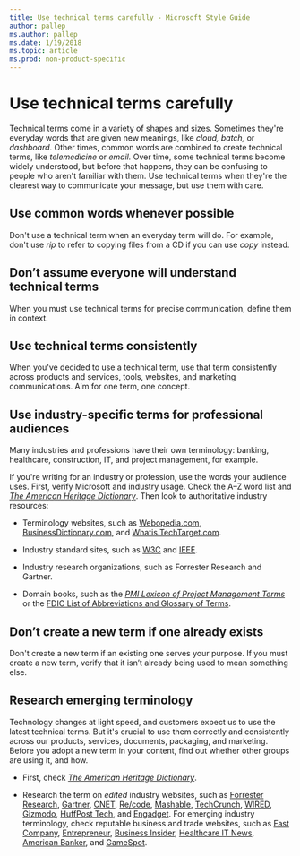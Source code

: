 ```yaml
---
title: Use technical terms carefully - Microsoft Style Guide
author: pallep
ms.author: pallep
ms.date: 1/19/2018
ms.topic: article
ms.prod: non-product-specific
---
```


# Use technical terms carefully

Technical terms come in a variety of shapes and sizes. Sometimes they're everyday words that are given new meanings, like *cloud, batch,* or *dashboard*. Other times, common words are combined to create technical terms, like *telemedicine* or *email.* Over
time, some technical terms become widely understood, but before
that happens, they can be confusing to people who aren't
familiar with them. Use technical terms when they're the clearest way to communicate your message, but use them with care. 

## Use common words whenever possible

Don't use a technical term when an everyday term will do. For example, don't use *rip* to refer to copying files from a CD if you can use *copy* instead.

## Don’t assume everyone will understand technical terms

When you must use technical terms for precise communication, define them in context.

## Use technical terms consistently

When you've decided to use a technical term, use that term consistently across products and services, tools, websites, and marketing communications. Aim for one term, one concept.

## Use industry-specific terms for professional audiences

Many
industries and professions have their own terminology: banking,
healthcare, construction, IT, and project management, for example.

If
you're writing for an industry or profession, use the words your
audience uses. First, verify Microsoft and industry usage. Check
the A–Z word list and [*The American Heritage Dictionary*](https://ahdictionary.com/). Then look to authoritative industry resources: 

  - Terminology websites, such as [Webopedia.com](http://www.webopedia.com/), [BusinessDictionary.com](http://www.businessdictionary.com/), and [Whatis.TechTarget.com](http://whatis.techtarget.com/).  
  
  - Industry standard sites, such as [W3C](http://www.w3.org/standards/xml) and [IEEE](http://www.ieee.org/index.html).  
  
  - Industry research organizations, such as Forrester Research and Gartner.  
  
  - Domain books, such as the *[PMI Lexicon of Project Management Terms](http://www.pmi.org/PMBOK-Guide-and-Standards/PMI-lexicon.aspx)* or the [FDIC List of Abbreviations and Glossary of Terms](http://www.fdic.gov/bank/historical/managing/history3-B.pdf).

## Don’t create a new term if one already exists

Don't
create a new term if an existing one serves your purpose. If you
must create a new term, verify that it isn’t already being
used to mean something else.  

## Research emerging terminology

Technology
changes at light speed, and customers expect us to use the latest
technical terms. But it's crucial to use them correctly and
consistently across our products, services, documents, packaging, and
marketing. Before you adopt a new term in your content, find
out whether other groups are using it, and how. 

  - First, check [*The American Heritage Dictionary*](https://ahdictionary.com/).  
  
  - Research the term on *edited* industry websites, such as [Forrester Research](https://www.forrester.com/home/), [Gartner](http://www.gartner.com/technology/home.jsp), [CNET](http://www.cnet.com/), [Re/code](http://47070649.r.msn.com/?ld=d3A4gGOg2saFKK2IgIJuDuzTVUCUxr300bY7NtHheen6jly83V1XrIRVZJaLDKtBKkmK5V4PUJQfrb4uSFNnGsZEi9JkTuOmMjIjaRaL-slkxZxY_qD3e18psYCdGM-F0ZOXszD5Aw96i9-KKAjVvsdK6iYpR4E7KEk2TF83Bw6J5fdGdN&u=recode.net%2fnewsletters%2fsubscribe%2f), [Mashable](http://mashable.com/), [TechCrunch](http://techcrunch.com/), [WIRED](http://www.wired.com/), [Gizmodo](http://gizmodo.com/), [HuffPost Tech](http://www.huffingtonpost.com/tech/), and [Engadget](http://www.engadget.com/). For emerging industry terminology, check reputable business and trade websites, such as [Fast Company](http://www.fastcompany.com/), [Entrepreneur](http://www.entrepreneur.com/magazine/index.html), [Business Insider](http://www.businessinsider.com/), [Healthcare IT News](http://www.healthcareitnews.com/), [American Banker](http://www.americanbanker.com/bank-technology/), and [GameSpot](http://www.gamespot.com/news/).

